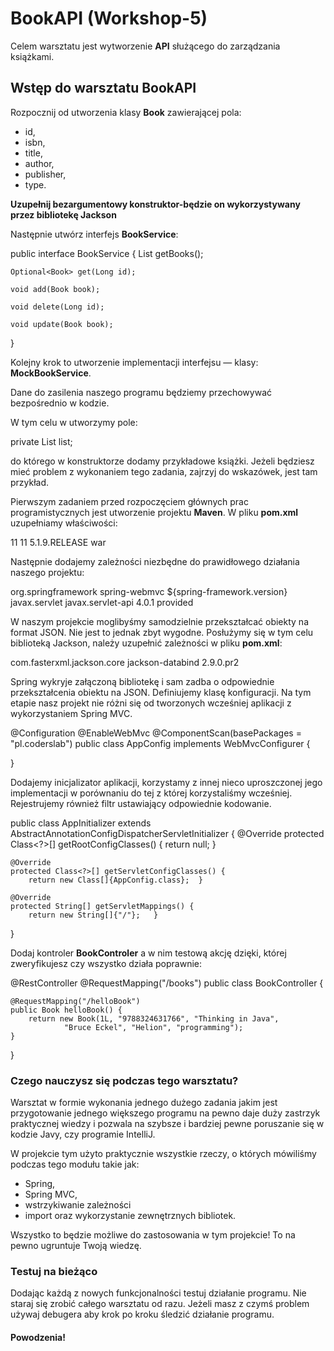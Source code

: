 # BookAPI (Workshop-5)
Celem warsztatu jest wytworzenie **API** służącego do zarządzania książkami.

## Wstęp do warsztatu BookAPI
Rozpocznij od utworzenia klasy **Book** zawierającej pola:

* id,
* isbn,
* title,
* author,
* publisher,
* type.

**Uzupełnij bezargumentowy konstruktor-będzie on wykorzystywany przez bibliotekę Jackson**

Następnie utwórz interfejs **BookService**:

public interface BookService {
    List<Book> getBooks();

    Optional<Book> get(Long id);

    void add(Book book);

    void delete(Long id);

    void update(Book book);
}

Kolejny krok to utworzenie implementacji interfejsu — klasy: **MockBookService**.

Dane do zasilenia naszego programu będziemy przechowywać bezpośrednio w kodzie.

W tym celu w utworzymy pole:

private List<Book> list;

do którego w konstruktorze dodamy przykładowe książki. Jeżeli będziesz mieć problem z wykonaniem tego zadania, zajrzyj do wskazówek, jest tam przykład.

Pierwszym zadaniem przed rozpoczęciem głównych prac programistycznych jest utworzenie projektu **Maven**. W pliku **pom.xml** uzupełniamy właściwości:

<properties>
    <maven.compiler.source>11</maven.compiler.source>
    <maven.compiler.target>11</maven.compiler.target>
    <spring-framework.version>5.1.9.RELEASE</spring-framework.version>
</properties>
<packaging>war</packaging>

Następnie dodajemy zależności niezbędne do prawidłowego działania naszego projektu:

<dependencies>
    <dependency>
        <groupId>org.springframework</groupId>
        <artifactId>spring-webmvc</artifactId>
        <version>${spring-framework.version}</version>
    </dependency>
    <dependency>
        <groupId>javax.servlet</groupId>
        <artifactId>javax.servlet-api</artifactId>
        <version>4.0.1</version>
        <scope>provided</scope>
    </dependency>
</dependencies>

W naszym projekcie moglibyśmy samodzielnie przekształcać obiekty na format JSON. Nie jest to jednak zbyt wygodne. Posłużymy się w tym celu biblioteką Jackson, należy uzupełnić zależności w pliku **pom.xml**:

<dependency>
    <groupId>com.fasterxml.jackson.core</groupId>
    <artifactId>jackson-databind</artifactId>
    <version>2.9.0.pr2</version>
</dependency>

Spring wykryje załączoną bibliotekę i sam zadba o odpowiednie przekształcenia obiektu na JSON. Definiujemy klasę konfiguracji. Na tym etapie nasz projekt nie różni się od tworzonych wcześniej aplikacji z wykorzystaniem Spring MVC.

@Configuration
@EnableWebMvc
@ComponentScan(basePackages = "pl.coderslab")
public class AppConfig implements WebMvcConfigurer {


}

Dodajemy inicjalizator aplikacji, korzystamy z innej nieco uproszczonej jego implementacji w porównaniu do tej z której korzystaliśmy wcześniej. Rejestrujemy również filtr ustawiający odpowiednie kodowanie.

public class AppInitializer extends
  AbstractAnnotationConfigDispatcherServletInitializer {
    @Override
    protected Class<?>[] getRootConfigClasses() { return null; }

    @Override
    protected Class<?>[] getServletConfigClasses() {
        return new Class[]{AppConfig.class};  }

    @Override
    protected String[] getServletMappings() {
        return new String[]{"/"};   }
}

Dodaj kontroler **BookControler** a w nim testową akcję dzięki, której zweryfikujesz czy wszystko działa poprawnie:

@RestController
@RequestMapping("/books")
public class BookController {
 
    @RequestMapping("/helloBook")
    public Book helloBook() {
        return new Book(1L, "9788324631766", "Thinking in Java",
                "Bruce Eckel", "Helion", "programming");
    }
}

### Czego nauczysz się podczas tego warsztatu?
Warsztat w formie wykonania jednego dużego zadania jakim jest przygotowanie jednego większego programu na pewno daje duży zastrzyk praktycznej wiedzy i pozwala na szybsze i bardziej pewne poruszanie się w kodzie Javy, czy programie IntelliJ.

W projekcie tym użyto praktycznie wszystkie rzeczy, o których mówiliśmy podczas tego modułu takie jak:

* Spring,
* Spring MVC,
* wstrzykiwanie zależności
* import oraz wykorzystanie zewnętrznych bibliotek.
  
Wszystko to będzie możliwe do zastosowania w tym projekcie! To na pewno ugruntuje Twoją wiedzę.

### Testuj na bieżąco
Dodając każdą z nowych funkcjonalności testuj działanie programu. Nie staraj się zrobić całego warsztatu od razu. Jeżeli masz z czymś problem używaj debugera aby krok po kroku śledzić działanie programu.

#### Powodzenia!
